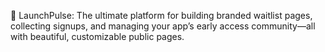 🚀 LaunchPulse: The ultimate platform for building branded waitlist pages, collecting signups, and managing your app’s early access community—all with beautiful, customizable public pages.
